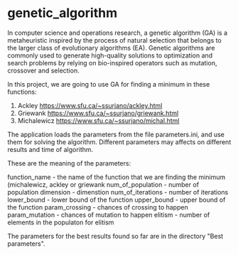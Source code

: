 # genetic_algorithm
In computer science and operations research, a genetic algorithm (GA) is a metaheuristic inspired by the process of natural selection that belongs to the larger class of evolutionary algorithms (EA). Genetic algorithms are commonly used to generate high-quality solutions to optimization and search problems by relying on bio-inspired operators such as mutation, crossover and selection.

In this project, we are going to use GA for finding a minimum in these functions:

1. Ackley https://www.sfu.ca/~ssurjano/ackley.html
2. Griewank https://www.sfu.ca/~ssurjano/griewank.html
3. Michalewicz https://www.sfu.ca/~ssurjano/michal.html

The application loads the parameters from the file parameters.ini, and use them for solving the algorithm. Different parameters may affects on different results and time of algorithm. 

These are the meaning of the parameters:

function_name - the name of the function that we are finding the minimum (michalewicz, ackley or griewank
num_of_population - number of population
dimension - dimenstion
num_of_iterations - number of iterations
lower_bound - lower bound of the function
upper_bound - upper bound of the function
param_crossing - chances of crossing to happen
param_mutation - chances of mutation to happen
elitism - number of elements in the populaton for elitism

The parameters for the best results found so far are in the directory "Best parameters".
